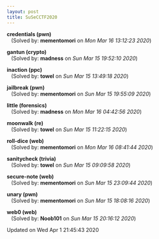 ```yaml
---
layout: post
title: SuSeCCTF2020
---
```


<!--break-->

**credentials (pwn)**  
&nbsp;&nbsp;&nbsp;(Solved by: **mementomori** on _Mon Mar 16 13:12:23 2020_)  
  
**gantun (crypto)**  
&nbsp;&nbsp;&nbsp;(Solved by: **madness** on _Sun Mar 15 19:52:10 2020_)  
  
**inaction (ppc)**  
&nbsp;&nbsp;&nbsp;(Solved by: **towel** on _Sun Mar 15 13:49:18 2020_)  
  
**jailbreak (pwn)**  
&nbsp;&nbsp;&nbsp;(Solved by: **mementomori** on _Sun Mar 15 19:55:09 2020_)  
  
**little (forensics)**  
&nbsp;&nbsp;&nbsp;(Solved by: **madness** on _Mon Mar 16 04:42:56 2020_)  
  
**moonwalk (re)**  
&nbsp;&nbsp;&nbsp;(Solved by: **towel** on _Sun Mar 15 11:22:15 2020_)  
  
**roll-dice (web)**  
&nbsp;&nbsp;&nbsp;(Solved by: **mementomori** on _Mon Mar 16 08:41:44 2020_)  
  
**sanitycheck (trivia)**  
&nbsp;&nbsp;&nbsp;(Solved by: **towel** on _Sun Mar 15 09:09:58 2020_)  
  
**secure-note (web)**  
&nbsp;&nbsp;&nbsp;(Solved by: **mementomori** on _Sun Mar 15 23:09:44 2020_)  
  
**unary (pwn)**  
&nbsp;&nbsp;&nbsp;(Solved by: **mementomori** on _Sun Mar 15 18:08:16 2020_)  
  
**web0 (web)**  
&nbsp;&nbsp;&nbsp;(Solved by: **Noob101** on _Sun Mar 15 20:16:12 2020_)  
  


Updated on Wed Apr  1 21:45:43 2020
